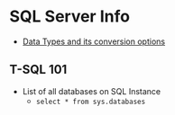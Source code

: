 SQL Server Info
===============


* [Data Types and its conversion options](https://docs.microsoft.com/en-us/sql/t-sql/functions/cast-and-convert-transact-sql?view=sql-server-ver15)




T-SQL 101
---------
* List of all databases on SQL Instance
    - `select * from sys.databases`

    